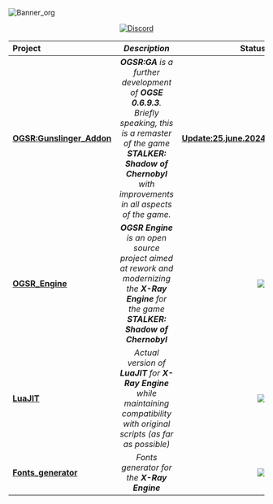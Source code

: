 ![Banner_org](https://github.com/OGSR/.github/assets/16670637/a408dd16-b713-4e25-aacd-71603edc2c89)
<p align="center">
  <a href="https://discord.gg/Q6QDxbNcfR"><img src="https://img.shields.io/discord/508530704674455562.svg?style=for-the-badge&label=Official%20OGSR%20community%20in%20Discord&logo=discord&logoColor=ffffff&color=7389D8&labelColor=6A7EC2)" alt="Discord"></a>

| Project | _Description_ | Status |
| :---         |     :---:      |          ---: |
| [**OGSR:Gunslinger_Addon**](https://discord.gg/Q6QDxbNcfR)   | _**OGSR:GA** is a further development of **OGSE 0.6.9.3**. Briefly speaking, this is a remaster of the game **STALKER: Shadow of Chernobyl** with improvements in all aspects of the game._     | [**Update:25.june.2024**](https://drive.google.com/drive/folders/1-AYpyCF_y_WpZn2ZiO9NFBipY6kHTwZP?usp=sharing)    |
| [**OGSR_Engine**](https://github.com/OGSR/OGSR-Engine)   | _**OGSR Engine** is an open source project aimed at rework and modernizing the **X-Ray Engine** for the game **STALKER: Shadow of Chernobyl**_     | [![](https://img.shields.io/github/release/OGSR/OGSR-Engine.svg?style=for-the-badge)](https://github.com/OGSR/OGSR-Engine/releases/latest)    |
| [**LuaJIT**](https://github.com/OGSR/LuaJIT)     | _Actual version of **LuaJIT** for **X-Ray Engine** while maintaining compatibility with original scripts (as far as possible)_       | [![](https://img.shields.io/github/release/OGSR/LuaJIT.svg?style=for-the-badge)](https://github.com/OGSR/LuaJIT/releases/latest)      |
| [**Fonts_generator**](https://github.com/OGSR/Fonts_generator)     | _Fonts generator for the **X-Ray Engine**_       | [![](https://img.shields.io/github/release/OGSR/Fonts_generator.svg?style=for-the-badge)](https://github.com/OGSR/Fonts_generator/releases/latest)      |
